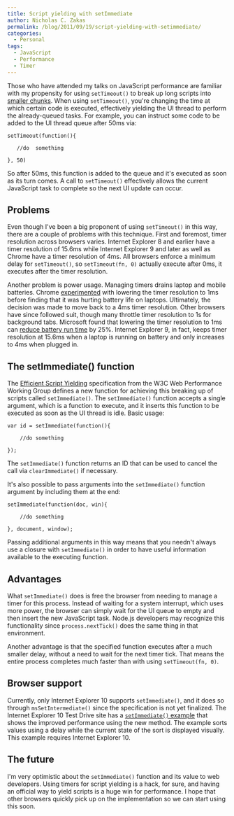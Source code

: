 ```yaml
---
title: Script yielding with setImmediate
author: Nicholas C. Zakas
permalink: /blog/2011/09/19/script-yielding-with-setimmediate/
categories:
  - Personal
tags:
  - JavaScript
  - Performance
  - Timer
---
```

Those who have attended my talks on JavaScript performance are familiar with my propensity for using `setTimeout()` to break up long scripts into [smaller chunks][1]. When using `setTimeout()`, you're changing the time at which certain code is executed, effectively yielding the UI thread to perform the already-queued tasks. For example, you can instruct some code to be added to the UI thread queue after 50ms via:

    setTimeout(function(){
    
       //do  something
    
    }, 50)

So after 50ms, this function is added to the queue and it's executed as soon as its turn comes. A call to `setTimeout()` effectively allows the current JavaScript task to complete so the next UI update can occur.

## Problems

Even though I've been a big proponent of using `setTimeout()` in this way, there are a couple of problems with this technique. First and foremost, timer resolution across browsers varies. Internet Explorer 8 and earlier have a timer resolution of 15.6ms while Internet Explorer 9 and later as well as Chrome have a timer resolution of 4ms. All browsers enforce a minimum delay for `setTimeout()`, so `setTimeout(fn, 0)` actually execute after 0ms, it executes after the timer resolution.

Another problem is power usage. Managing timers drains laptop and mobile batteries. Chrome [experimented][2] with lowering the timer resolution to 1ms before finding that it was hurting battery life on laptops. Ultimately, the decision was made to move back to a 4ms timer resolution. Other browsers have since followed suit, though many throttle timer resolution to 1s for background tabs. Microsoft found that lowering the timer resolution to 1ms can [reduce battery run time][3] by 25%. Internet Explorer 9, in fact, keeps timer resolution at 15.6ms when a laptop is running on battery and only increases to 4ms when plugged in.

## The setImmediate() function

The [Efficient Script Yielding][4] specification from the W3C Web Performance Working Group defines a new function for achieving this breaking up of scripts called `setImmediate()`. The `setImmediate()` function accepts a single argument, which is a function to execute, and it inserts this function to be executed as soon as the UI thread is idle. Basic usage:

    var id = setImmediate(function(){
    
        //do something
    
    });

The `setImmediate()` function returns an ID that can be used to cancel the call via `clearImmediate()` if necessary.

It's also possible to pass arguments into the `setImmediate()` function argument by including them at the end:

    setImmediate(function(doc, win){
    
        //do something
    
    }, document, window);

Passing additional arguments in this way means that you needn't always use a closure with `setImmediate()` in order to have useful information available to the executing function.

## Advantages

What `setImmediate()` does is free the browser from needing to manage a timer for this process. Instead of waiting for a system interrupt, which uses more power, the browser can simply wait for the UI queue to empty and then insert the new JavaScript task. Node.js developers may recognize this functionality since `process.nextTick()` does the same thing in that environment.

Another advantage is that the specified function executes after a much smaller delay, without a need to wait for the next timer tick. That means the entire process completes much faster than with using `setTimeout(fn, 0)`.

## Browser support

Currently, only Internet Explorer 10 supports `setImmediate()`, and it does so through `msSetIntermediate()` since the specification is not yet finalized. The Internet Explorer 10 Test Drive site has a [`setImmediate()` example][5] that shows the improved performance using the new method. The example sorts values using a delay while the current state of the sort is displayed visually. This example requires Internet Explorer 10.

## The future

I'm very optimistic about the `setImmediate()` function and its value to web developers. Using timers for script yielding is a hack, for sure, and having an official way to yield scripts is a huge win for performance. I hope that other browsers quickly pick up on the implementation so we can start using this soon.

 [1]: {{site.url}}/blog/2009/08/11/timed-array-processing-in-javascript/
 [2]: http://www.belshe.com/2010/06/04/chrome-cranking-up-the-clock/
 [3]: http://msdn.microsoft.com/en-us/windows/hardware/gg463266
 [4]: https://dvcs.w3.org/hg/webperf/raw-file/tip/specs/setImmediate/Overview.html
 [5]: http://ie.microsoft.com/testdrive/Performance/setImmediateSorting/Default.html
